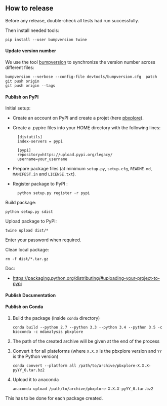 ## How to release

Before any release, double-check all tests had run successfully.

Then install needed tools:

    pip install --user bumpversion twine


#### Update version number

We use the tool [bumpversion](https://github.com/peritus/bumpversion) to synchronize the version number
across different files:

    bumpversion --verbose --config-file devtools/bumpversion.cfg  patch
    git push origin
    git push origin --tags

#### Publish on PyPI

Initial setup:

- Create an account on PyPI and create a projet (here [pbxplore](https://pypi.python.org/pypi/pbxplore)).

- Create a .pypirc files into your HOME directory with the following lines:

        [distutils]
        index-servers = pypi

        [pypi]
        repository=https://upload.pypi.org/legacy/
        username=your_username

- Prepare package files (at minimum `setup.py`, `setup.cfg`, `README.md`, `MANIFEST.in` and `LICENSE.txt`).

- Register package to PyPI :

        python setup.py register -r pypi

Build package:

    python setup.py sdist

Upload package to PyPI:

    twine upload dist/*

Enter your password when required.

Clean local package:

    rm -f dist/*.tar.gz

Doc:

- https://packaging.python.org/distributing/#uploading-your-project-to-pypi


#### Publish Documentation


#### Publish on Conda


1. Build the package (inside `conda` directory)

    `conda build --python 2.7 --python 3.3 --python 3.4 --python 3.5 -c bioconda -c mdanalysis pbxplore`


2. The path of the created archive will be given at the end of the process


3. Convert it for all plateforms (where `X.X.X` is the pbxplore version and `YY` is the Python version)

    `conda convert --platform all /path/to/archive/pbxplore-X.X.X-pyYY_0.tar.bz2`


4. Upload it to anaconda

    `anaconda upload /path/to/archive/pbxplore-X.X.X-pyYY_0.tar.bz2`


This has to be done for each package created.

